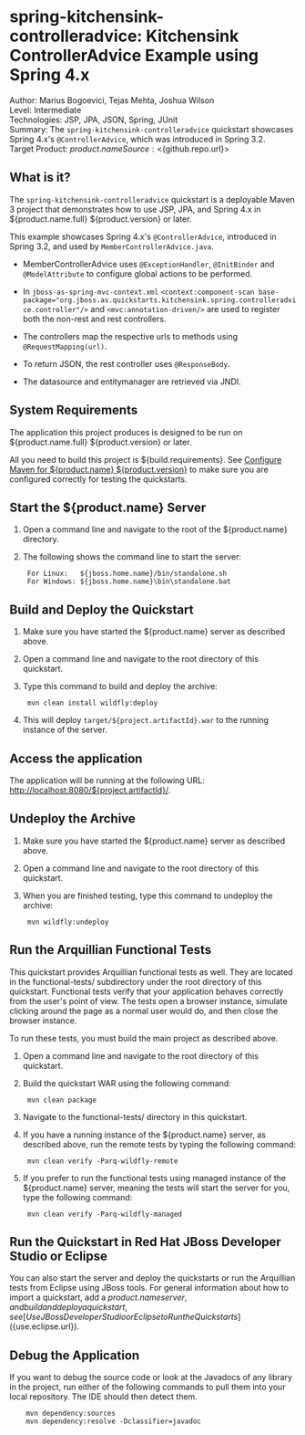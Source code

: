 spring-kitchensink-controlleradvice: Kitchensink ControllerAdvice Example using Spring 4.x
==========================================================================================
Author: Marius Bogoevici, Tejas Mehta, Joshua Wilson  
Level: Intermediate  
Technologies: JSP, JPA, JSON, Spring, JUnit  
Summary: The `spring-kitchensink-controlleradvice` quickstart showcases Spring 4.x's `@ControllerAdvice`, which was introduced in Spring 3.2.  
Target Product: ${product.name}  
Source: <${github.repo.url}>  

What is it?
-----------

The `spring-kitchensink-controlleradvice` quickstart is a deployable Maven 3 project that demonstrates how to use JSP, JPA, and Spring 4.x in ${product.name.full} ${product.version} or later. 

This example showcases Spring 4.x's `@ControllerAdvice`, introduced in Spring 3.2, and used by `MemberControllerAdvice.java`.

* MemberControllerAdvice uses `@ExceptionHandler`, `@InitBinder` and `@ModelAttribute` to configure global actions to be performed.

* In `jboss-as-spring-mvc-context.xml` `<context:component-scan base-package="org.jboss.as.quickstarts.kitchensink.spring.controlleradvice.controller"/>` 
and `<mvc:annotation-driven/>` are used to register both the non-rest and rest controllers.

* The controllers map the respective urls to methods using `@RequestMapping(url)`.

* To return JSON, the rest controller uses `@ResponseBody`.

* The datasource and entitymanager are retrieved via JNDI.


System Requirements
-------------------

The application this project produces is designed to be run on ${product.name.full} ${product.version} or later. 

All you need to build this project is ${build.requirements}. See [Configure Maven for ${product.name} ${product.version}](https://github.com/jboss-developer/jboss-developer-shared-resources/blob/master/guides/CONFIGURE_MAVEN_JBOSS_EAP7.md#configure-maven-to-build-and-deploy-the-quickstarts) to make sure you are configured correctly for testing the quickstarts.


Start the ${product.name} Server
-------------------------

1. Open a command line and navigate to the root of the ${product.name} directory.
2. The following shows the command line to start the server:

        For Linux:   ${jboss.home.name}/bin/standalone.sh
        For Windows: ${jboss.home.name}\bin\standalone.bat

 
Build and Deploy the Quickstart
-------------------------

1. Make sure you have started the ${product.name} server as described above.
2. Open a command line and navigate to the root directory of this quickstart.
3. Type this command to build and deploy the archive:

        mvn clean install wildfly:deploy

4. This will deploy `target/${project.artifactId}.war` to the running instance of the server.


Access the application
----------------------

The application will be running at the following URL: <http://localhost:8080/${project.artifactId}/>.


Undeploy the Archive
--------------------

1. Make sure you have started the ${product.name} server as described above.
2. Open a command line and navigate to the root directory of this quickstart.
3. When you are finished testing, type this command to undeploy the archive:

        mvn wildfly:undeploy


Run the Arquillian Functional Tests
-----------------------------------

This quickstart provides Arquillian functional tests as well. They are located in the functional-tests/ subdirectory under 
the root directory of this quickstart. Functional tests verify that your application behaves correctly from the user's point 
of view. The tests open a browser instance, simulate clicking around the page as a normal user would do, and then close the browser instance.

To run these tests, you must build the main project as described above.

1. Open a command line and navigate to the root directory of this quickstart.
2. Build the quickstart WAR using the following command:

        mvn clean package

3. Navigate to the functional-tests/ directory in this quickstart.
4. If you have a running instance of the ${product.name} server, as described above, run the remote tests by typing the following command:

        mvn clean verify -Parq-wildfly-remote

5. If you prefer to run the functional tests using managed instance of the ${product.name} server, meaning the tests will start the 
server for you, type the following command:

        mvn clean verify -Parq-wildfly-managed


Run the Quickstart in Red Hat JBoss Developer Studio or Eclipse
-------------------------------------
You can also start the server and deploy the quickstarts or run the Arquillian tests from Eclipse using JBoss tools. For general information about how to import a quickstart, add a ${product.name} server, and build and deploy a quickstart, see [Use JBoss Developer Studio or Eclipse to Run the Quickstarts](${use.eclipse.url}). 


Debug the Application
---------------------

If you want to debug the source code or look at the Javadocs of any library in the project, run either of the following 
commands to pull them into your local repository. The IDE should then detect them.

        mvn dependency:sources
        mvn dependency:resolve -Dclassifier=javadoc
